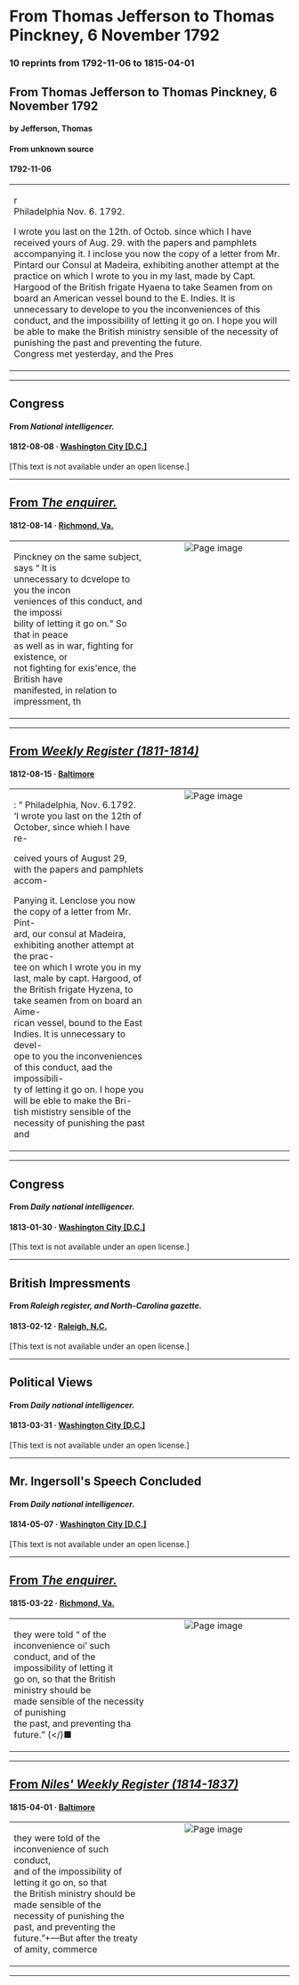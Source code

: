 
# From Thomas Jefferson to Thomas Pinckney, 6 November 1792

### 10 reprints from 1792-11-06 to 1815-04-01

## From Thomas Jefferson to Thomas Pinckney, 6 November 1792

#### by Jefferson, Thomas

#### From unknown source

#### 1792-11-06

<table style="width: 100%;"><tr><td style="width: 50%">

r  
Philadelphia Nov. 6. 1792.  
  
I wrote you last on the 12th. of Octob. since which I have received yours of Aug. 29. with the papers and pamphlets accompanying it. I inclose you now the copy of a letter from Mr. Pintard our Consul at Madeira, exhibiting another attempt at the practice on which I wrote to you in my last, made by Capt. Hargood of the British frigate Hyaena to take Seamen from on board an American vessel bound to the E. Indies. It is unnecessary to develope to you the inconveniences of this conduct, and the impossibility of letting it go on. I hope you will be able to make the British ministry sensible of the necessity of punishing the past and preventing the future.  
Congress met yesterday, and the Pres
</td></tr></table>

---

## Congress

#### From _National intelligencer._

#### 1812-08-08 &middot; [Washington City [D.C.]](http://dbpedia.org/resource/Washington%2C_D.C.)

[This text is not available under an open license.]

---

## [From _The enquirer._](https://www.loc.gov/resource/sn84024736/1812-08-14/ed-1/?sp=1)

#### 1812-08-14 &middot; [Richmond, Va.](http://dbpedia.org/resource/Richmond%2C_Virginia)

<table style="width: 100%;"><tr><td style="width: 50%">

  
Pinckney on the same subject, says “ It is  
unnecessary to dcvelope to you the incon­  
veniences of this conduct, and the impossi­  
bility of letting it go on.&quot; So that in peace  
as well as in war, fighting for existence, or  
not fighting for exis&#x27;ence, the British have  
manifested, in relation to impressment, th
</td><td style="width: 50%; max-height: 75%; margin: auto; display: block;">
<img alt="Page image" src="https://tile.loc.gov/image-services/iiif/service:ndnp:vi:batch_vi_loons_ver01:data:sn84024736:00414183864:1812081401:0115/pct:77.41755170486306,39.92619926199262,17.63244518973977,3.940139401394014/!600,600/0/default.jpg"/>
</td>
</tr></table>

---

## [From _Weekly Register (1811-1814)_](https://archive.org/details/sim_niles-national-register_1812-08-15_2_50/page/n0/mode/1up?view=theater)

#### 1812-08-15 &middot; [Baltimore](http://dbpedia.org/resource/Baltimore)

<table style="width: 100%;"><tr><td style="width: 50%">

  
: “ Philadelphia, Nov. 6.1792.  
‘I wrote you last on the 12th of October, since whieh I have re-  
  
ceived yours of August 29, with the papers and pamphlets accom-  
  
Panying it. Lenclose you now the copy of a letter from Mr. Pint-  
ard, our consul at Madeira, exhibiting another attempt at the prac-  
tee on which I wrote you in my last, male by capt. Hargood, of  
the British frigate Hyzena, to take seamen from on board an Aime-  
rican vessel, bound to the East Indies. It is unnecessary to devel-  
ope to you the inconveniences of this conduct, aad the impossibili-  
ty of letting it go on. I hope you will be eble to make the Bri-  
tish mististry sensible of the necessity of punishing the past and
</td><td style="width: 50%; max-height: 75%; margin: auto; display: block;">
<img alt="Page image" src="https://iiif.archive.org/image/iiif/2/sim_niles-national-register_1812-08-15_2_50%2Fsim_niles-national-register_1812-08-15_2_50_jp2.zip%2Fsim_niles-national-register_1812-08-15_2_50_jp2%2Fsim_niles-national-register_1812-08-15_2_50_0000.jp2/pct:8.764367816091953,80.70459905660377,39.39176245210728,8.69693396226415/600,/0/default.jpg"/>
</td>
</tr></table>

---

## Congress

#### From _Daily national intelligencer._

#### 1813-01-30 &middot; [Washington City [D.C.]](http://dbpedia.org/resource/Washington%2C_D.C.)

[This text is not available under an open license.]

---

## British Impressments

#### From _Raleigh register, and North-Carolina gazette._

#### 1813-02-12 &middot; [Raleigh, N.C.](http://dbpedia.org/resource/Raleigh%2C_North_Carolina)

[This text is not available under an open license.]

---

## Political Views

#### From _Daily national intelligencer._

#### 1813-03-31 &middot; [Washington City [D.C.]](http://dbpedia.org/resource/Washington%2C_D.C.)

[This text is not available under an open license.]

---

## Mr. Ingersoll's Speech Concluded

#### From _Daily national intelligencer._

#### 1814-05-07 &middot; [Washington City [D.C.]](http://dbpedia.org/resource/Washington%2C_D.C.)

[This text is not available under an open license.]

---

## [From _The enquirer._](https://www.loc.gov/resource/sn84024736/1815-03-22/ed-1/?sp=2)

#### 1815-03-22 &middot; [Richmond, Va.](http://dbpedia.org/resource/Richmond%2C_Virginia)

<table style="width: 100%;"><tr><td style="width: 50%">

  
they were told “ of the inconvenience oi’ such  
conduct, and of the impossibility of letting it  
go on, so that the British ministry should be  
made sensible of the necessity of punishing  
the past, and preventing tha future.” (&lt;/)■
</td><td style="width: 50%; max-height: 75%; margin: auto; display: block;">
<img alt="Page image" src="https://tile.loc.gov/image-services/iiif/service:ndnp:vi:batch_vi_mudhens_ver02:data:sn84024736:00414183888:1815032201:0404/pct:5.436179981634527,71.23356293049467,17.71043771043771,2.9096222083072427/!600,600/0/default.jpg"/>
</td>
</tr></table>

---

## [From _Niles' Weekly Register (1814-1837)_](https://archive.org/details/sim_niles-national-register_1815-04-01_8_187/page/n10/mode/1up?view=theater)

#### 1815-04-01 &middot; [Baltimore](http://dbpedia.org/resource/Baltimore)

<table style="width: 100%;"><tr><td style="width: 50%">

  
they were told of the inconvenience of such conduct,  
and of the impossibility of letting it go on, so that  
the British ministry should be made sensible of the  
necessity of punishing the past, and preventing the  
future.”+—But after the treaty of amity, commerce
</td><td style="width: 50%; max-height: 75%; margin: auto; display: block;">
<img alt="Page image" src="https://iiif.archive.org/image/iiif/2/sim_niles-national-register_1815-04-01_8_187%2Fsim_niles-national-register_1815-04-01_8_187_jp2.zip%2Fsim_niles-national-register_1815-04-01_8_187_jp2%2Fsim_niles-national-register_1815-04-01_8_187_0010.jp2/pct:9.289883268482491,14.804964539007091,39.761673151750976,5.540780141843972/600,/0/default.jpg"/>
</td>
</tr></table>

---

